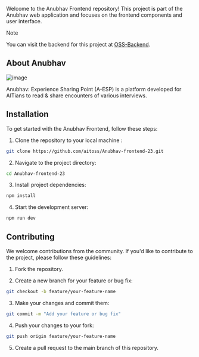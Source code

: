 Welcome to the Anubhav Frontend repository! This project is part of the Anubhav web application and focuses on the frontend components and user interface.

> [!NOTE]  
> You can visit the backend for this project at [OSS-Backend](https://github.com/aitoss/oss-backend).

## About Anubhav

![image](https://github.com/aitoss/Anubhav-frontend-23/assets/91362856/884ea575-8477-41c3-aa95-6a88504259a3)

Anubhav: Experience Sharing Point (A-ESP) is a platform developed for AITians to read & share encounters of various interviews.

## Installation

To get started with the Anubhav Frontend, follow these steps:

1. Clone the repository to your local machine :

```bash
git clone https://github.com/aitoss/Anubhav-frontend-23.git
```

2. Navigate to the project directory:

```bash
cd Anubhav-frontend-23
```

3. Install project dependencies:

```bash
npm install
```

4. Start the development server:

```bash
npm run dev
```

## Contributing

We welcome contributions from the community. If you'd like to contribute to the project, please follow these guidelines:

1. Fork the repository.

2. Create a new branch for your feature or bug fix:

```bash
git checkout -b feature/your-feature-name
```

3. Make your changes and commit them:

```bash
git commit -m "Add your feature or bug fix"
```

4. Push your changes to your fork:

```bash
git push origin feature/your-feature-name
```

5. Create a pull request to the main branch of this repository.
